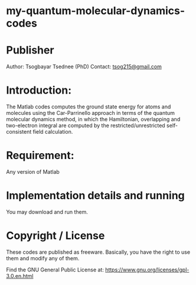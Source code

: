 # my-quantum-molecular-dynamics-codes

# Publisher

Author: Tsogbayar Tsednee (PhD) Contact: tsog215@gmail.com

# Introduction:

The Matlab codes computes the ground state energy for atoms and molecules using the Car-Parrinello approach in terms of the quantum molecular dynamics method, in which the Hamiltonian, overlapping and two-electron integral are computed by the restricted/unrestricted self-consistent field calculation.  

# Requirement:

Any version of Matlab

# Implementation details and running

You may download and run them.

# Copyright / License

These codes are published as freeware. Basically, you have the right to use them and modify any of them.

Find the GNU General Public License at: https://www.gnu.org/licenses/gpl-3.0.en.html

